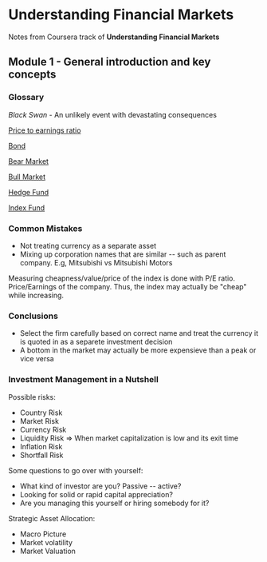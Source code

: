 # Understanding Financial Markets

Notes from Coursera track of **Understanding Financial Markets**

## Module 1 - General introduction and key concepts

### Glossary

*Black Swan* - An unlikely event with devastating consequences

[Price to earnings ratio](https://www.investopedia.com/terms/p/price-earningsratio.asp)

[Bond](https://www.investopedia.com/terms/b/bond.asp)

[Bear Market](https://www.investopedia.com/terms/b/bearmarket.asp)

[Bull Market](https://www.investopedia.com/terms/b/bullmarket.asp)

[Hedge Fund](https://www.investopedia.com/terms/h/hedgefund.asp)

[Index Fund](https://www.investopedia.com/terms/i/indexfund.asp)

### Common Mistakes

- Not treating currency as a separate asset
- Mixing up corporation names that are similar -- such as parent company. E.g, Mitsubishi vs Mitsubishi Motors

Measuring cheapness/value/price of the index is done with P/E ratio. Price/Earnings of the company. Thus, the index may actually be "cheap" while increasing.

### Conclusions

- Select the firm carefully based on correct name and treat the currency it is quoted in as a separete investment decision
- A bottom in the market may actually be more expensieve than a peak or vice versa

### Investment Management in a Nutshell

Possible risks:

- Country Risk
- Market Risk
- Currency Risk
- Liquidity Risk => When market capitalization is low and its exit time
- Inflation Risk
- Shortfall Risk

Some questions to go over with yourself:

- What kind of investor are you? Passive -- active?
- Looking for solid or rapid capital appreciation?
- Are you managing this yourself or hiring somebody for it?

Strategic Asset Allocation:

- Macro Picture
- Market volatility
- Market Valuation

